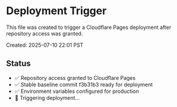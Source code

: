 # Deployment Trigger

This file was created to trigger a Cloudflare Pages deployment after repository access was granted.

Created: 2025-07-10 22:01 PST

## Status
- ✅ Repository access granted to Cloudflare Pages
- ✅ Stable baseline commit f3b31b3 ready for deployment
- ✅ Environment variables configured for production
- 🔄 Triggering deployment...
